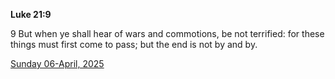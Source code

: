 **Luke 21:9**

9 But when ye shall hear of wars and commotions, be not terrified: for these things must first come to pass; but the end is not by and by.

[Sunday 06-April, 2025](https://getbible.life/kjv/Luke/21/9)

